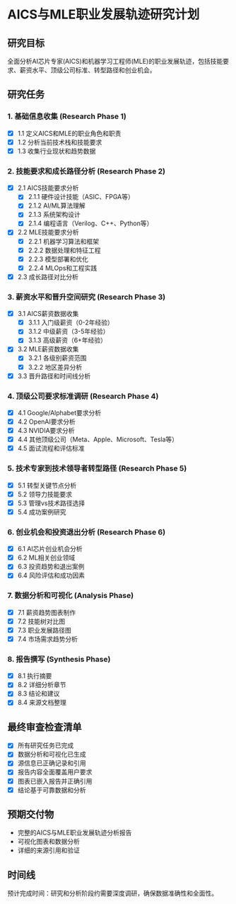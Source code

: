 # AICS与MLE职业发展轨迹研究计划

## 研究目标
全面分析AI芯片专家(AICS)和机器学习工程师(MLE)的职业发展轨迹，包括技能要求、薪资水平、顶级公司标准、转型路径和创业机会。

## 研究任务

### 1. 基础信息收集 (Research Phase 1)
- [x] 1.1 定义AICS和MLE的职业角色和职责
- [x] 1.2 分析当前技术栈和技能要求
- [x] 1.3 收集行业现状和趋势数据

### 2. 技能要求和成长路径分析 (Research Phase 2)
- [x] 2.1 AICS技能要求分析
  - [x] 2.1.1 硬件设计技能（ASIC、FPGA等）
  - [x] 2.1.2 AI/ML算法理解
  - [x] 2.1.3 系统架构设计
  - [x] 2.1.4 编程语言（Verilog、C++、Python等）
- [x] 2.2 MLE技能要求分析
  - [x] 2.2.1 机器学习算法和框架
  - [x] 2.2.2 数据处理和特征工程
  - [x] 2.2.3 模型部署和优化
  - [x] 2.2.4 MLOps和工程实践
- [x] 2.3 成长路径对比分析

### 3. 薪资水平和晋升空间研究 (Research Phase 3)
- [x] 3.1 AICS薪资数据收集
  - [x] 3.1.1 入门级薪资（0-2年经验）
  - [x] 3.1.2 中级薪资（3-5年经验）
  - [x] 3.1.3 高级薪资（6+年经验）
- [x] 3.2 MLE薪资数据收集
  - [x] 3.2.1 各级别薪资范围
  - [x] 3.2.2 地区差异分析
- [x] 3.3 晋升路径和时间线分析

### 4. 顶级公司要求标准调研 (Research Phase 4)
- [x] 4.1 Google/Alphabet要求分析
- [x] 4.2 OpenAI要求分析
- [x] 4.3 NVIDIA要求分析
- [x] 4.4 其他顶级公司（Meta、Apple、Microsoft、Tesla等）
- [x] 4.5 面试流程和评估标准

### 5. 技术专家到技术领导者转型路径 (Research Phase 5)
- [x] 5.1 转型关键节点分析
- [x] 5.2 领导力技能要求
- [x] 5.3 管理vs技术路径选择
- [x] 5.4 成功案例研究

### 6. 创业机会和投资退出分析 (Research Phase 6)
- [x] 6.1 AI芯片创业机会分析
- [x] 6.2 ML相关创业领域
- [x] 6.3 投资趋势和退出案例
- [x] 6.4 风险评估和成功因素

### 7. 数据分析和可视化 (Analysis Phase)
- [x] 7.1 薪资趋势图表制作
- [x] 7.2 技能树对比图
- [x] 7.3 职业发展路径图
- [x] 7.4 市场需求趋势分析

### 8. 报告撰写 (Synthesis Phase)
- [x] 8.1 执行摘要
- [x] 8.2 详细分析章节
- [x] 8.3 结论和建议
- [x] 8.4 来源文档整理

## 最终审查检查清单
- [x] 所有研究任务已完成
- [x] 数据分析和可视化已生成
- [x] 源信息已正确记录和引用
- [x] 报告内容全面覆盖用户要求
- [x] 图表已嵌入报告并正确引用
- [x] 结论基于可靠数据和分析

## 预期交付物
- 完整的AICS与MLE职业发展轨迹分析报告
- 可视化图表和数据分析
- 详细的来源引用和验证

## 时间线
预计完成时间：研究和分析阶段约需要深度调研，确保数据准确性和全面性。